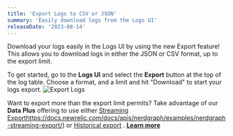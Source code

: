 ```yaml
---
title: 'Export Logs to CSV or JSON'
summary: 'Easily download logs from the Logs UI'
releaseDate: '2023-08-14'
---
```


Download your logs easily in the Logs UI by using the new Export feature! This allows you to download logs in either the JSON or CSV format, up to the export limit. 

To get started, go to the **Logs UI** and select the **Export** button at the top of the log table. Choose a format, and a limit and hit "Download" to start your logs export.
![Export Logs](./images/export_logs)

Want to export more than the export limit permits? Take advantage of our **Data Plus** offering to use either [Streaming Export](https://docs.newrelic.com/docs/apis/nerdgraph/examples/nerdgraph-streaming-export/)https://docs.newrelic.com/docs/apis/nerdgraph/examples/nerdgraph-streaming-export/) or [Historical export](https://docs.newrelic.com/docs/apis/nerdgraph/examples/nerdgraph-historical-data-export/) . [**Learn more**](https://docs.newrelic.com/docs/accounts/accounts-billing/new-relic-one-pricing-billing/data-ingest-billing/#upgrade-data-plus)
